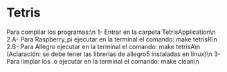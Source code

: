 # Tetris

Para compilar los programas:\n
1- Entrar en la carpeta TetrisApplication\n
2.A- Para Raspberry_pi ejecutar en la terminal el comando: make tetrisR\n
2.B- Para Allegro ejecutar en la terminal el comando: make tetrisA\n
(Aclaración: se debe tener las librerías de allegro5 instaladas en linux)\n
3- Para limpiar los .o ejecutar en la terminal el comando: make clean\n
